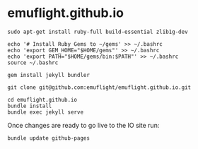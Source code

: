 # emuflight.github.io

```shell
sudo apt-get install ruby-full build-essential zlib1g-dev

echo '# Install Ruby Gems to ~/gems' >> ~/.bashrc
echo 'export GEM_HOME="$HOME/gems"' >> ~/.bashrc
echo 'export PATH="$HOME/gems/bin:$PATH"' >> ~/.bashrc
source ~/.bashrc

gem install jekyll bundler

git clone git@github.com:emuflight/emuflight.github.io.git

cd emuflight.github.io
bundle install
bundle exec jekyll serve
```
Once changes are ready to go live to the IO site run: 

```
bundle update github-pages
```